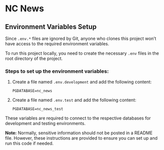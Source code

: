 # NC News

## Environment Variables Setup

Since `.env.*` files are ignored by Git, anyone who clones this project won’t have access to the required environment variables.

To run this project locally, you need to create the necessary `.env` files in the root directory of the project.

### Steps to set up the environment variables:

1. Create a file named `.env.development` and add the following content:
   ```
   PGDATABASE=nc_news
   ```
2. Create a file named `.env.test` and add the following content:
   ```
   PGDATABASE=nc_news_test
   ```

These variables are required to connect to the respective databases for development and testing environments.

**Note:** Normally, sensitive information should not be posted in a README file. However, these instructions are provided to ensure you can set up and run this code if needed.

